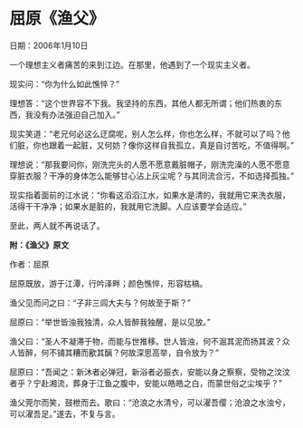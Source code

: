 # 屈原《渔父》

日期：2006年1月10日

一个理想主义者痛苦的来到江边。在那里，他遇到了一个现实主义者。

现实问：“你为什么如此憔悴？”

理想答：“这个世界容不下我。我坚持的东西，其他人都无所谓；他们热衷的东西，我没有办法强迫自己加入。”

现实笑道：“老兄何必这么迂腐呢，别人怎么样，你也怎么样，不就可以了吗？他们脏，你也跟着一起脏，又何妨？像你这样自我孤立，真是自讨苦吃，不值得啊。”

理想说：“那我要问你，刚洗完头的人愿不愿意戴脏帽子，刚洗完澡的人愿不愿意穿脏衣服？干净的身体怎么能够甘心沾上灰尘呢？与其同流合污，不如选择孤独。”

现实指着面前的江水说：“你看这滔滔江水，如果水是清的，我就用它来洗衣服，活得干干净净；如果水是脏的，我就用它洗脚。人应该要学会适应。”

至此，两人就不再说话了。

**附：《渔父》原文**

作者：屈原

屈原既放，游于江潭，行吟泽畔；颜色憔悴，形容枯槁。

渔父见而问之曰：“子非三闾大夫与？何故至于斯？”

屈原曰：“举世皆浊我独清，众人皆醉我独醒，是以见放。”

渔父曰：“圣人不凝滞于物，而能与世推移。世人皆浊，何不淈其泥而扬其波？众人皆醉，何不铺其糟而歠其醨？何故深思高举，自令放为？”

屈原曰：“吾闻之：新沐者必弹冠，新浴者必振衣，安能以身之察察，受物之汶汶者乎？宁赴湘流，葬身于江鱼之腹中，安能以皓皓之白，而蒙世俗之尘埃乎？”

渔父莞尔而笑，鼓枻而去。歌曰：“沧浪之水清兮，可以濯吾缨；沧浪之水浊兮，可以濯吾足。”遂去，不复与言。

